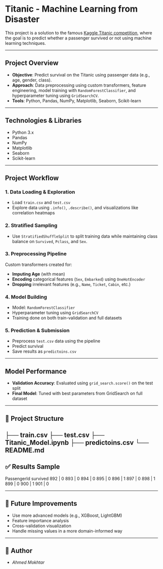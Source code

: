 #  Titanic - Machine Learning from Disaster

This project is a solution to the famous [Kaggle Titanic competition](https://www.kaggle.com/c/titanic), where the goal is to predict whether a passenger survived or not using machine learning techniques.

---

##  Project Overview

- **Objective**: Predict survival on the Titanic using passenger data (e.g., age, gender, class).
- **Approach**: Data preprocessing using custom transformers, feature engineering, model training with `RandomForestClassifier`, and hyperparameter tuning using `GridSearchCV`.
- **Tools**: Python, Pandas, NumPy, Matplotlib, Seaborn, Scikit-learn

---

##  Technologies & Libraries

- Python 3.x
- Pandas
- NumPy
- Matplotlib
- Seaborn
- Scikit-learn

---

##  Project Workflow

### 1. **Data Loading & Exploration**
- Load `train.csv` and `test.csv`
- Explore data using `.info()`, `.describe()`, and visualizations like correlation heatmaps

### 2. **Stratified Sampling**
- Use `StratifiedShuffleSplit` to split training data while maintaining class balance on `Survived`, `Pclass`, and `Sex`.

### 3. **Preprocessing Pipeline**
Custom transformers created for:
- **Imputing Age** (with mean)
- **Encoding** categorical features (`Sex`, `Embarked`) using `OneHotEncoder`
- **Dropping** irrelevant features (e.g., `Name`, `Ticket`, `Cabin`, etc.)

### 4. **Model Building**
- Model: `RandomForestClassifier`
- Hyperparameter tuning using `GridSearchCV`
- Training done on both train-validation and full datasets

### 5. **Prediction & Submission**
- Preprocess `test.csv` data using the pipeline
- Predict survival
- Save results as `predictoins.csv`

---

##  Model Performance

- **Validation Accuracy**: Evaluated using `grid_search.score()` on the test split
- **Final Model**: Tuned with best parameters from GridSearch on full dataset

---

## 📂 Project Structure
├── train.csv
├── test.csv
├── Titanic_Model.ipynb
├── predictoins.csv
└── README.md
---

## ✅ Results Sample

PassengerId	survived
	892 |	0
	893	| 0
	894	| 0
	895	| 0
	896	| 1
	897	| 0
	898	| 1
	899	| 0
	900	| 1
	901	| 0


---

## 🚀 Future Improvements

- Use more advanced models (e.g., XGBoost, LightGBM)
- Feature importance analysis
- Cross-validation visualization
- Handle missing values in a more domain-informed way

---

## 👤 Author

- *Ahmed Mokhtar*

